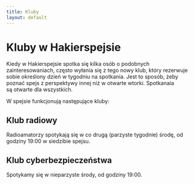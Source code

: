 ```yaml
---
title: Kluby
layout: default
---
```


# Kluby w Hakierspejsie

Kiedy w Hakierspejsie spotka się kilka osób o podobnych zainteresowaniach,
często wyłania się z tego nowy klub, który rezerwuje sobie określony dzień
w tygodniu na spotkania. Jest to sposób, żeby poznać spejs z perspektywy innej
niż w otwarte wtorki. Spotkanaia są otwarte dla wszystkich.

W spejsie funkcjonują następujące kluby:

## Klub radiowy

Radioamatorzy spotykają się w co drugą (parzyste tygodnie) środę, od godziny
19:00 w siedzibie spejsu.

## Klub cyberbezpieczeństwa

Spotykamy się w nieparzyste środy, od godziny 19:00.
